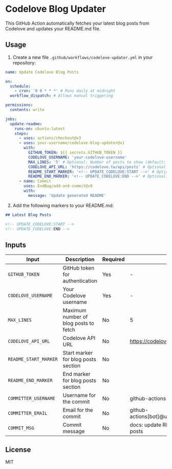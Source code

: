 # Codelove Blog Updater

This GitHub Action automatically fetches your latest blog posts from Codelove and updates your README.md file.

## Usage

1. Create a new file `.github/workflows/codelove-updater.yml` in your repository:

```yaml
name: Update Codelove Blog Posts

on:
  schedule:
    - cron: '0 0 * * *' # Runs daily at midnight
  workflow_dispatch: # Allows manual triggering

permissions:
  contents: write

jobs:
  update-readme:
    runs-on: ubuntu-latest
    steps:
      - uses: actions/checkout@v3
      - uses: your-username/codelove-blog-updater@v1
        with:
          GITHUB_TOKEN: ${{ secrets.GITHUB_TOKEN }}
          CODELOVE_USERNAME: 'your-codelove-username'
          MAX_LINES: '5' # Optional: Number of posts to show (default: 5)
          CODELOVE_API_URL: 'https://codelove.tw/api/posts' # Optional: Custom API URL
          README_START_MARKER: '<!-- UPDATE_CODELOVE:START -->' # Optional: Custom start marker
          README_END_MARKER: '<!-- UPDATE_CODELOVE:END -->' # Optional: Custom end marker
      - name: Commit
        uses: EndBug/add-and-commit@v9
        with:
          message: 'Update generated README'
```

2. Add the following markers to your README.md:

```markdown
## Latest Blog Posts

<!-- UPDATE_CODELOVE:START -->
<!-- UPDATE_CODELOVE:END -->
```

## Inputs

| Input                 | Description                           | Required | Default                                      |
| --------------------- | ------------------------------------- | -------- | -------------------------------------------- |
| `GITHUB_TOKEN`        | GitHub token for authentication       | Yes      | -                                            |
| `CODELOVE_USERNAME`   | Your Codelove username                | Yes      | -                                            |
| `MAX_LINES`           | Maximum number of blog posts to fetch | No       | 5                                            |
| `CODELOVE_API_URL`    | Codelove API URL                      | No       | https://codelove.tw/api/posts                |
| `README_START_MARKER` | Start marker for blog posts section   | No       | <!-- UPDATE_CODELOVE:START -->               |
| `README_END_MARKER`   | End marker for blog posts section     | No       | <!-- UPDATE_CODELOVE:END -->                 |
| `COMMITTER_USERNAME`  | Username for the commit               | No       | github-actions[bot]                          |
| `COMMITTER_EMAIL`     | Email for the commit                  | No       | github-actions[bot]@users.noreply.github.com |
| `COMMIT_MSG`          | Commit message                        | No       | docs: update README with latest blog posts   |

## License

MIT
